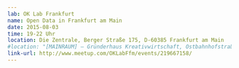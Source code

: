 ```yaml
---
lab: OK Lab Frankfurt
name: Open Data in Frankfurt am Main
date: 2015-08-03
time: 19-22 Uhr
location: Die Zentrale, Berger Straße 175, D-60385 Frankfurt am Main
#location: "[MAINRAUM] – Gründerhaus Kreativwirtschaft, Ostbahnhofstraße 15, Frankfurt am Main"
link-url: http://www.meetup.com/OKLabFfm/events/219667158/
---
```


